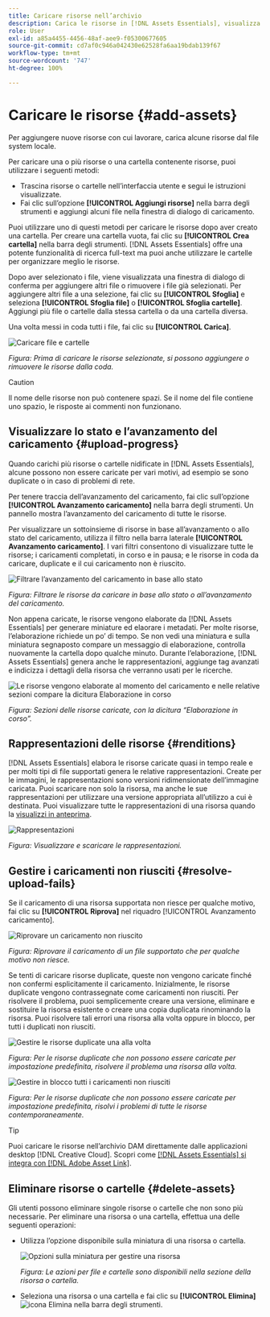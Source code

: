 ```yaml
---
title: Caricare risorse nell’archivio
description: Carica le risorse in [!DNL Assets Essentials], visualizza lo stato di caricamento e risolvi eventuali problemi.
role: User
exl-id: a85a4455-4456-48af-aee9-f05300677605
source-git-commit: cd7af0c946a042430e62528fa6aa19bdab139f67
workflow-type: tm+mt
source-wordcount: '747'
ht-degree: 100%

---
```


# Caricare le risorse {#add-assets}

Per aggiungere nuove risorse con cui lavorare, carica alcune risorse dal file system locale. <!-- TBD: Many of the [common file formats are supported](/help/supported-file-formats.md). -->

Per caricare una o più risorse o una cartella contenente risorse, puoi utilizzare i seguenti metodi:

* Trascina risorse o cartelle nell’interfaccia utente e segui le istruzioni visualizzate.
* Fai clic sull’opzione **[!UICONTROL Aggiungi risorse]** nella barra degli strumenti e aggiungi alcuni file nella finestra di dialogo di caricamento.

<!-- TBD: Update this GIF
![Asset and nested folder upload demo](assets/do-not-localize/upload-assets.gif) -->

Puoi utilizzare uno di questi metodi per caricare le risorse dopo aver creato una cartella. Per creare una cartella vuota, fai clic su **[!UICONTROL Crea cartella]** nella barra degli strumenti. [!DNL Assets Essentials] offre una potente funzionalità di ricerca full-text ma puoi anche utilizzare le cartelle per organizzare meglio le risorse.

Dopo aver selezionato i file, viene visualizzata una finestra di dialogo di conferma per aggiungere altri file o rimuovere i file già selezionati. Per aggiungere altri file a una selezione, fai clic su **[!UICONTROL Sfoglia]** e seleziona **[!UICONTROL Sfoglia file]** o **[!UICONTROL Sfoglia cartelle]**. Aggiungi più file o cartelle dalla stessa cartella o da una cartella diversa.

Una volta messi in coda tutti i file, fai clic su **[!UICONTROL Carica]**.

![Caricare file e cartelle](assets/upload-browse-files-folders.png)

*Figura: Prima di caricare le risorse selezionate, si possono aggiungere o rimuovere le risorse dalla coda.*

>[!CAUTION]
>
>Il nome delle risorse non può contenere spazi. Se il nome del file contiene uno spazio, le risposte ai commenti non funzionano.

## Visualizzare lo stato e l’avanzamento del caricamento {#upload-progress}

Quando carichi più risorse o cartelle nidificate in [!DNL Assets Essentials], alcune possono non essere caricate per vari motivi, ad esempio se sono duplicate o in caso di problemi di rete.

Per tenere traccia dell’avanzamento del caricamento, fai clic sull’opzione **[!UICONTROL Avanzamento caricamento]** nella barra degli strumenti. Un pannello mostra l’avanzamento del caricamento di tutte le risorse.

Per visualizzare un sottoinsieme di risorse in base all’avanzamento o allo stato del caricamento, utilizza il filtro nella barra laterale **[!UICONTROL Avanzamento caricamento]**. I vari filtri consentono di visualizzare tutte le risorse; i caricamenti completati, in corso e in pausa; e le risorse in coda da caricare, duplicate e il cui caricamento non è riuscito.

![Filtrare l’avanzamento del caricamento in base allo stato](assets/filter-upload-progress.png)

*Figura: Filtrare le risorse da caricare in base allo stato o all’avanzamento del caricamento.*

Non appena caricate, le risorse vengono elaborate da [!DNL Assets Essentials] per generare miniature ed elaorare i metadati. Per molte risorse, l’elaborazione richiede un po’ di tempo. Se non vedi una miniatura e sulla miniatura segnaposto compare un messaggio di elaborazione, controlla nuovamente la cartella dopo qualche minuto. Durante l’elaborazione, [!DNL Assets Essentials] genera anche le rappresentazioni, aggiunge tag avanzati e indicizza i dettagli della risorsa che verranno usati per le ricerche.

![Le risorse vengono elaborate al momento del caricamento e nelle relative sezioni compare la dicitura Elaborazione in corso](assets/upload-processing.png)

*Figura: Sezioni delle risorse caricate, con la dicitura “Elaborazione in corso”.*

## Rappresentazioni delle risorse {#renditions}

[!DNL Assets Essentials] elabora le risorse caricate quasi in tempo reale e per molti tipi di file supportati genera le relative rappresentazioni. Create per le immagini, le rappresentazioni sono versioni ridimensionate dell’immagine caricata. Puoi scaricare non solo la risorsa, ma anche le sue rappresentazioni per utilizzare una versione appropriata all’utilizzo a cui è destinata. Puoi visualizzare tutte le rappresentazioni di una risorsa quando la [visualizzi in anteprima](/help/navigate-view.md#preview-assets).

![Rappresentazioni](assets/renditions-view-download.png)

*Figura: Visualizzare e scaricare le rappresentazioni.*

## Gestire i caricamenti non riusciti {#resolve-upload-fails}

Se il caricamento di una risorsa supportata non riesce per qualche motivo, fai clic su **[!UICONTROL Riprova]** nel riquadro [!UICONTROL Avanzamento caricamento].

![Riprovare un caricamento non riuscito](assets/upload-retry.png)

*Figura: Riprovare il caricamento di un file supportato che per qualche motivo non riesce.*

Se tenti di caricare risorse duplicate, queste non vengono caricate finché non confermi esplicitamente il caricamento. Inizialmente, le risorse duplicate vengono contrassegnate come caricamenti non riusciti. Per risolvere il problema, puoi semplicemente creare una versione, eliminare e sostituire la risorsa esistente o creare una copia duplicata rinominando la risorsa. Puoi risolvere tali errori una risorsa alla volta oppure in blocco, per tutti i duplicati non riusciti.

![Gestire le risorse duplicate una alla volta](assets/uploads-manage-duplicates.png)

*Figura: Per le risorse duplicate che non possono essere caricate per impostazione predefinita, risolvere il problema una risorsa alla volta.*

![Gestire in blocco tutti i caricamenti non riusciti](assets/upload-progress-manage-failed-uploads.png)

*Figura: Per le risorse duplicate che non possono essere caricate per impostazione predefinita, risolvi i problemi di tutte le risorse contemporaneamente.*

>[!TIP]
>
>Puoi caricare le risorse nell’archivio DAM direttamente dalle applicazioni desktop [!DNL Creative Cloud]. Scopri come [[!DNL Assets Essentials] si integra con [!DNL Adobe Asset Link]](/help/integration.md).

## Eliminare risorse o cartelle {#delete-assets}

Gli utenti possono eliminare singole risorse o cartelle che non sono più necessarie. Per eliminare una risorsa o una cartella, effettua una delle seguenti operazioni:

* Utilizza l’opzione disponibile sulla miniatura di una risorsa o cartella.

   ![Opzioni sulla miniatura per gestire una risorsa](assets/options-on-thumbnail.png)

   *Figura: Le azioni per file e cartelle sono disponibili nella sezione della risorsa o cartella.*

* Seleziona una risorsa o una cartella e fai clic su **[!UICONTROL Elimina]** ![icona Elimina](assets/do-not-localize/delete-icon.png) nella barra degli strumenti.
